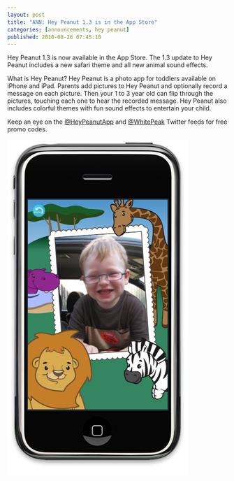 ```yaml
---
layout: post
title: "ANN: Hey Peanut 1.3 is in the App Store"
categories: [announcements, hey peanut]
published: 2010-08-26 07:45:10
---
```

Hey Peanut 1.3 is now available in the App Store. The 1.3 update to Hey Peanut includes a new safari theme and all new animal sound effects.

What is Hey Peanut? Hey Peanut is a photo app for toddlers available on iPhone and iPad. Parents add pictures to Hey Peanut and optionally record a message on each picture. Then your 1 to 3 year old can flip through the pictures, touching each one to hear the recorded message. Hey Peanut also includes colorful themes with fun sound effects to entertain your child. 

Keep an eye on the [@HeyPeanutApp](http://twitter.com/heypeanutapp) and [@WhitePeak](http://twitter.com/whitepeak) Twitter feeds for free promo codes.

![HeyPeanut-1.3-preview2.png](/images/blog/2010-08-26-HeyPeanut-1.3-preview2.png)
